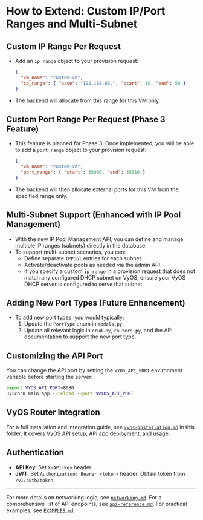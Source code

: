 # How to Extend: Custom IP/Port Ranges and Multi-Subnet

## Custom IP Range Per Request
- Add an `ip_range` object to your provision request:
  ```json
  {
    "vm_name": "custom-vm",
    "ip_range": { "base": "192.168.66.", "start": 10, "end": 50 }
  }
  ```
- The backend will allocate from this range for this VM only.

## Custom Port Range Per Request (Phase 3 Feature)
- This feature is planned for Phase 3. Once implemented, you will be able to add a `port_range` object to your provision request:
  ```json
  {
    "vm_name": "custom-vm",
    "port_range": { "start": 35000, "end": 35010 }
  }
  ```
- The backend will then allocate external ports for this VM from the specified range only.

## Multi-Subnet Support (Enhanced with IP Pool Management)
- With the new IP Pool Management API, you can define and manage multiple IP ranges (subnets) directly in the database.
- To support multi-subnet scenarios, you can:
  - Define separate `IPPool` entries for each subnet.
  - Activate/deactivate pools as needed via the admin API.
  - If you specify a custom `ip_range` in a provision request that does not match any configured DHCP subnet on VyOS, ensure your VyOS DHCP server is configured to serve that subnet.

## Adding New Port Types (Future Enhancement)
- To add new port types, you would typically:
  1. Update the `PortType` enum in `models.py`.
  2. Update all relevant logic in `crud.py`, `routers.py`, and the API documentation to support the new port type.

## Customizing the API Port
You can change the API port by setting the `VYOS_API_PORT` environment variable before starting the server:
```bash
export VYOS_API_PORT=8080
uvicorn main:app --reload --port $VYOS_API_PORT
```

## VyOS Router Integration
For a full installation and integration guide, see [`vyos-installation.md`](docs/vyos-installation.md) in this folder. It covers VyOS API setup, API app deployment, and usage.

## Authentication
- **API Key**: Set `X-API-Key` header.
- **JWT**: Set `Authorization: Bearer <token>` header. Obtain token from `/v1/auth/token`.

---
For more details on networking logic, see [`networking.md`](docs/networking.md). For a comprehensive list of API endpoints, see [`api-reference.md`](docs/api-reference.md). For practical examples, see [`EXAMPLES.md`](docs/EXAMPLES.md).
